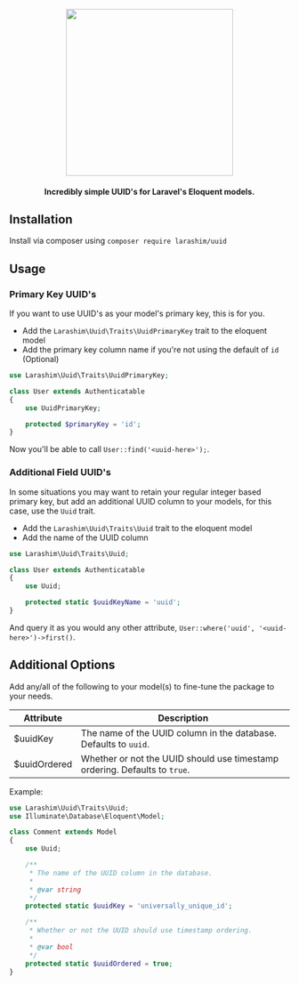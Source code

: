 <p align="center">
  <img src="https://user-images.githubusercontent.com/1300442/62399645-cc51dd00-b57c-11e9-980f-183f92e6828f.png" width="300">
  <h4 align="center">Incredibly simple UUID's for Laravel's Eloquent models.</h4>
</p>

## Installation
Install via composer using `composer require larashim/uuid`

## Usage

### Primary Key UUID's
If you want to use UUID's as your model's primary key, this is for you.

- Add the `Larashim\Uuid\Traits\UuidPrimaryKey` trait to the eloquent model
- Add the primary key column name if you're not using the default of `id` (Optional)

```php
use Larashim\Uuid\Traits\UuidPrimaryKey;

class User extends Authenticatable
{
    use UuidPrimaryKey;

    protected $primaryKey = 'id';
}
```
Now you'll be able to call `User::find('<uuid-here>');`.

### Additional Field UUID's
In some situations you may want to retain your regular integer based primary key, but add an additional UUID column to your models, for this case, use the `Uuid` trait.

- Add the `Larashim\Uuid\Traits\Uuid` trait to the eloquent model
- Add the name of the UUID column
```php
use Larashim\Uuid\Traits\Uuid;

class User extends Authenticatable
{
    use Uuid;

    protected static $uuidKeyName = 'uuid';
}
```
And query it as you would any other attribute, `User::where('uuid', '<uuid-here>')->first()`.

## Additional Options
Add any/all of the following to your model(s) to fine-tune the package to your needs.

| Attribute    | Description                                                                          |
-------------- | -------------------------------------------------------------------------------------|
| $uuidKey     | The name of the UUID column in the database. Defaults to `uuid`.                     |
| $uuidOrdered | Whether or not the UUID should use timestamp ordering. Defaults to `true`.           |

Example:

```php
use Larashim\Uuid\Traits\Uuid;
use Illuminate\Database\Eloquent\Model;

class Comment extends Model
{
    use Uuid;

    /**
     * The name of the UUID column in the database.
     *
     * @var string
     */
    protected static $uuidKey = 'universally_unique_id';

    /**
     * Whether or not the UUID should use timestamp ordering.
     *
     * @var bool
     */
    protected static $uuidOrdered = true;
}
```
